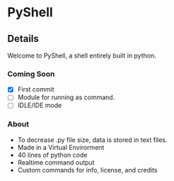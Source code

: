# PyShell

## Details

Welcome to PyShell, a shell entirely built in python.

### Coming Soon

- [x] First commit
- [ ] Module for running as command.
- [ ] IDLE/IDE mode

### About

- To decrease .py file size, data is stored in text files.
- Made in a Virtual Envirorment
- 40 lines of python code
- Realtime command output
- Custom commands for info, license, and credits
